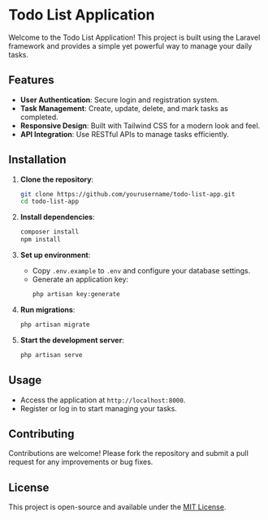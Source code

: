 # Todo List Application

Welcome to the Todo List Application! This project is built using the Laravel framework and provides a simple yet powerful way to manage your daily tasks.

## Features

- **User Authentication**: Secure login and registration system.
- **Task Management**: Create, update, delete, and mark tasks as completed.
- **Responsive Design**: Built with Tailwind CSS for a modern look and feel.
- **API Integration**: Use RESTful APIs to manage tasks efficiently.

## Installation

1. **Clone the repository**:
   ```bash
   git clone https://github.com/yourusername/todo-list-app.git
   cd todo-list-app
   ```

2. **Install dependencies**:
   ```bash
   composer install
   npm install
   ```

3. **Set up environment**:
   - Copy `.env.example` to `.env` and configure your database settings.
   - Generate an application key:
     ```bash
     php artisan key:generate
     ```

4. **Run migrations**:
   ```bash
   php artisan migrate
   ```

5. **Start the development server**:
   ```bash
   php artisan serve
   ```

## Usage

- Access the application at `http://localhost:8000`.
- Register or log in to start managing your tasks.

## Contributing

Contributions are welcome! Please fork the repository and submit a pull request for any improvements or bug fixes.

## License

This project is open-source and available under the [MIT License](LICENSE).